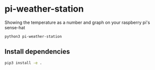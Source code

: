 # pi-weather-station
Showing the temperature as a number and graph on your raspberry pi's sense-hat

```bash
python3 pi-weather-station
```

## Install dependencies
```bash
pip3 install -e .
```